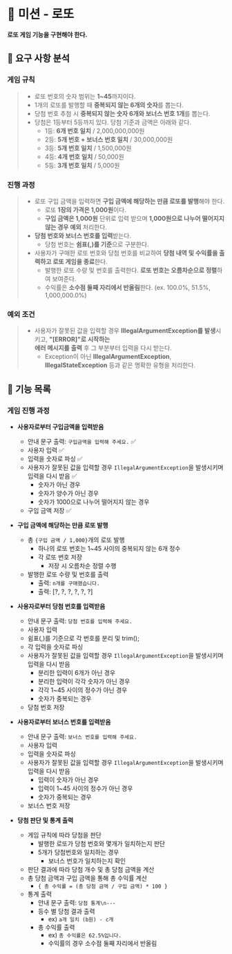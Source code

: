 # 🎰 미션 - 로또

**로또 게임 기능을 구현해야 한다.**

## 👀 요구 사항 분석

### 게임 규칙
> - 로또 번호의 숫자 범위는 **1~45**까지이다.
> - 1개의 로또를 발행할 때 **중복되지 않는 6개의 숫자**를 뽑는다.
> - 당첨 번호 추첨 시 **중복되지 않는 숫자 6개와 보너스 번호 1개**를 뽑는다.
> - 당첨은 1등부터 5등까지 있다. 당첨 기준과 금액은 아래와 같다.
>     - 1등: **6개 번호 일치** / 2,000,000,000원
>     - 2등: **5개 번호 + 보너스 번호 일치** / 30,000,000원
>     - 3등: **5개 번호 일치** / 1,500,000원
>     - 4등: **4개 번호 일치** / 50,000원
>     - 5등: **3개 번호 일치** / 5,000원

### 진행 과정
> - 로또 구입 금액을 입력하면 **구입 금액에 해당하는 만큼 로또를 발행**해야 한다.
>     - 로또 **1장의 가격은 1,000원**이다.
>     - **구입 금액은 1,000원** 단위로 입력 받으며 **1,000원으로 나누어 떨어지지 않는 경우 예외** 처리한다.
> - **당첨 번호와 보너스 번호를 입력**받는다.
>     - 당첨 번호는 **쉼표(,)를 기준**으로 구분한다.
> - 사용자가 구매한 로또 번호와 당첨 번호를 비교하여 **당첨 내역 및 수익률을 출력하고 로또 게임을 종료**한다.
>     - 발행한 로또 수량 및 번호를 출력한다. **로또 번호는 오름차순으로 정렬**하여 보여준다.
>     - 수익률은 **소수점 둘째 자리에서 반올림**한다. (ex. 100.0%, 51.5%, 1,000,000.0%)

### 예외 조건
> - 사용자가 잘못된 값을 입력할 경우 **IllegalArgumentException를 발생**시키고, **"[ERROR]"로 시작하는**  
>    **에러 메시지를 출력** 후 그 부분부터 입력을 다시 받는다.
>   - Exception이 아닌 **IllegalArgumentException**, **IllegalStateException** 등과 같은 명확한 유형을 처리한다.


## 📃 기능 목록

### **게임 진행 과정**

- **사용자로부터 구입금액을 입력받음**
  - 안내 문구 출력: `구입금액을 입력해 주세요.` ✅
  - 사용자 입력 ✅
  - 입력을 숫자로 파싱 ✅
  - 사용자가 잘못된 값을 입력할 경우 `IllegalArgumentException`을 발생시키며 입력을 다시 받음 ✅
    - 숫자가 아닌 경우
    - 숫자가 양수가 아닌 경우
    - 숫자가 1000으로 나누어 떨어지지 않는 경우
  - 구입 금액 저장 ✅

  
- **구입 금액에 해당하는 만큼 로또 발행**
  - 총 `{구입 금액 / 1,000}`개의 로또 발행
    - 하나의 로또 번호는 1~45 사이의 중복되지 않는 6개 정수
    - 각 로또 번호 저장
      - 저장 시 오름차순 정렬 수행
  - 발행한 로또 수량 및 번호를 출력
    - 출력: `n개를 구매했습니다.`
    - 출력: [?, ?, ?, ?, ?, ?]


- **사용자로부터 당첨 번호를 입력받음**
  - 안내 문구 출력: `당첨 번호를 입력해 주세요.`
  - 사용자 입력
  - 쉼표(,)를 기준으로 각 번호를 분리 및 trim();
  - 각 입력을 숫자로 파싱
  - 사용자가 잘못된 값을 입력할 경우 `IllegalArgumentException`을 발생시키며 입력을 다시 받음
    - 분리한 입력이 6개가 아닌 경우
    - 분리한 입력이 각각 숫자가 아닌 경우 
    - 각각 1~45 사이의 정수가 아닌 경우
    - 숫자가 중복되는 경우
  - 당첨 번호 저장


- **사용자로부터 보너스 번호를 입력받음**
  - 안내 문구 출력: `보너스 번호를 입력해 주세요.`
  - 사용자 입력
  - 입력을 숫자로 파싱
  - 사용자가 잘못된 값을 입력할 경우 `IllegalArgumentException`을 발생시키며 입력을 다시 받음
    - 입력이 숫자가 아닌 경우
    - 입력이 1~45 사이의 정수가 아닌 경우
    - 숫자가 중복되는 경우
  - 보너스 번호 저장


- **당첨 판단 및 통계 출력**
  - 게임 규칙에 따라 당첨을 판단
    - 발행한 로또가 당첨 번호와 몇개가 일치하는지 판단
    - 5개가 당첨번호와 일치하는 경우
      - 보너스 번호가 일치하는지 확인
  - 판단 결과에 따라 당첨 개수 및 총 당첨 금액을 계산
  - 총 당첨 금액과 구입 금액을 통해 총 수익률 계산
    - `{ 총 수익률 = (총 당첨 금액 / 구입 금액) * 100 }`
  - 통계 출력
    - 안내 문구 출력: `당첨 통계\n---`
    - 등수 별 당첨 결과 출력
      - ex) `a개 일치 (b원) - c개`
    - 총 수익률 출력
      - ex) `총 수익률은 62.5%입니다.`
      - 수익률의 경우 소수점 둘째 자리에서 반올림
